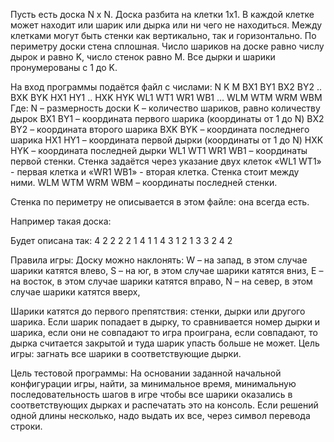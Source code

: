Пусть есть доска N х N. Доска разбита на клетки 1х1. В каждой клетке может находит или шарик или дырка или ни чего не находиться. Между клетками могут быть стенки как вертикально, так и горизонтально. По периметру доски стена сплошная.
Число шариков на доске равно числу дырок и равно K, число стенок равно M. Все дырки и шарики пронумерованы с 1 до K.
 
На вход программы подаётся файл с числами:
N K M BX1 BY1 BX2 BY2 .. BXK BYK HX1 HY1 .. HXK HYK WL1 WT1 WR1 WB1 … WLM WTM WRM WBM
Где:
N – размерность доски
K – количество шариков, равно количеству дырок
BX1 BY1 – координата первого шарика (координаты от 1 до N)
BX2 BY2 – координата второго шарика
BXK BYK – координата последнего шарика
HX1 HY1 – координата первой дырки (координаты от 1 до N)
HXK HYK – координата последней дырки
WL1 WT1 WR1 WB1 – координаты первой стенки. Стенка задаётся через указание двух клеток «WL1 WT1» - первая клетка и «WR1 WB1» - вторая клетка. Стенка стоит между ними.
WLM WTM WRM WBM – координаты последней стенки.
 
Стенка по периметру не описывается в этом файле: она всегда есть.
 
Например такая доска:

Будет описана так:
4 2 2 2 2 1 4 1 1 4 3 1 2 1 3 3 2 4 2
 
Правила игры:
Доску можно наклонять:
W – на запад, в этом случае шарики катятся влево,
S – на юг, в этом случае шарики катятся вниз,
E – на восток, в этом случае шарики катятся вправо,
N – на север, в этом случае шарики катятся вверх,
 
Шарики катятся до первого препятствия: стенки, дырки или другого шарика. Если шарик попадает в дырку, то сравнивается номер дырки и шарика, если они не совпадают то игра проиграна, если совпадают, то дырка считается закрытой и туда шарик упасть больше не может.
Цель игры: загнать все шарики в соответствующие дырки.
 
Цель тестовой программы:
На основании заданной начальной конфигурации игры, найти, за минимальное время, минимальную последовательность шагов в игре чтобы все шарики оказались в соответствующих дырках и распечатать это на консоль.
Если решений одной длины несколько, надо выдать их все, через символ перевода строки.
